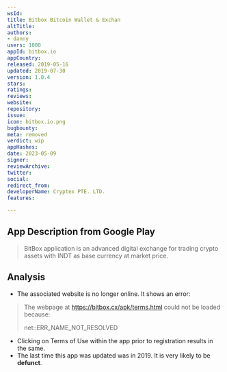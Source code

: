 ```yaml
---
wsId: 
title: Bitbox Bitcoin Wallet & Exchan
altTitle: 
authors:
- danny
users: 1000
appId: bitbox.io
appCountry: 
released: 2019-05-16
updated: 2019-07-30
version: 1.0.4
stars: 
ratings: 
reviews: 
website: 
repository: 
issue: 
icon: bitbox.io.png
bugbounty: 
meta: removed
verdict: wip
appHashes: 
date: 2023-05-09
signer: 
reviewArchive: 
twitter: 
social: 
redirect_from: 
developerName: Cryptex PTE. LTD.
features: 

---
```


## App Description from Google Play 

> BitBox application is an advanced digital exchange for trading crypto assets with INDT as base currency at market price.

## Analysis 

- The associated website is no longer online. It shows an error:

> The webpage at https://bitbox.cx/apk/terms.html could not be loaded because: 
>
> net::ERR_NAME_NOT_RESOLVED 

- Clicking on Terms of Use within the app prior to registration results in the same.
- The last time this app was updated was in 2019. It is very likely to be **defunct**.